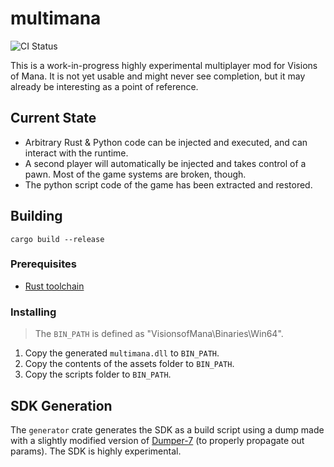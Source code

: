 # multimana

![CI Status](https://github.com/EusthEnoptEron/multimana/actions/workflows/rust.yml/badge.svg)

This is a work-in-progress highly experimental multiplayer mod for Visions of Mana.
It is not yet usable and might never see completion, but it may already be interesting as a point of reference.

## Current State

- Arbitrary Rust & Python code can be injected and executed, and can interact with the runtime.
- A second player will automatically be injected and takes control of a pawn. Most of the game systems are broken, though.
- The python script code of the game has been extracted and restored.


## Building

`cargo build --release`

### Prerequisites

- [Rust toolchain](https://rustup.rs/)

### Installing

> The `BIN_PATH` is defined as "VisionsofMana\Binaries\Win64".

1. Copy the generated `multimana.dll` to `BIN_PATH`.
2. Copy the contents of the assets folder to `BIN_PATH`.
3. Copy the scripts folder to `BIN_PATH`.


## SDK Generation

The `generator` crate generates the SDK as a build script using a dump made with a slightly modified version of [Dumper-7](https://github.com/Encryqed/Dumper-7) (to properly propagate out params).
The SDK is highly experimental.
